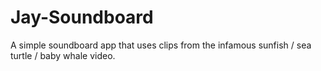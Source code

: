 Jay-Soundboard
================
A simple soundboard app that uses clips from the infamous sunfish / sea turtle / baby whale video.
